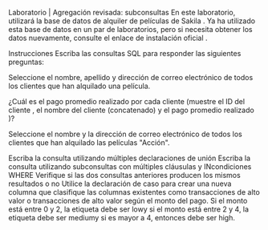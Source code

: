Laboratorio | Agregación revisada: subconsultas
En este laboratorio, utilizará la base de datos de alquiler de películas de Sakila . Ya ha utilizado esta base de datos en un par de laboratorios, pero si necesita obtener los datos nuevamente, consulte el enlace de instalación oficial .

Instrucciones
Escriba las consultas SQL para responder las siguientes preguntas:

Seleccione el nombre, apellido y dirección de correo electrónico de todos los clientes que han alquilado una película.

¿Cuál es el pago promedio realizado por cada cliente (muestre el ID del cliente , el nombre del cliente (concatenado) y el pago promedio realizado )?

Seleccione el nombre y la dirección de correo electrónico de todos los clientes que han alquilado las películas "Acción".

Escriba la consulta utilizando múltiples declaraciones de unión
Escriba la consulta utilizando subconsultas con múltiples cláusulas y INcondiciones WHERE
Verifique si las dos consultas anteriores producen los mismos resultados o no
Utilice la declaración de caso para crear una nueva columna que clasifique las columnas existentes como transacciones de alto valor o transacciones de alto valor según el monto del pago. Si el monto está entre 0 y 2, la etiqueta debe ser lowy si el monto está entre 2 y 4, la etiqueta debe ser mediumy si es mayor a 4, entonces debe ser high.
